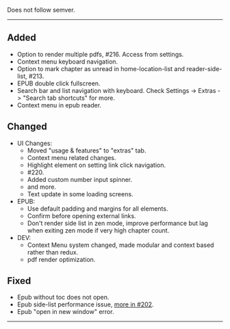 Does not follow semver.

---

## Added

- Option to render multiple pdfs, #216. Access from settings.
- Context menu keyboard navigation.
- Option to mark chapter as unread in home-location-list and reader-side-list, #213.
- EPUB double click fullscreen.
- Search bar and list navigation with keyboard. Check Settings -> Extras -> "Search tab shortcuts" for more.
- Context menu in epub reader.

## Changed

- UI Changes:
  - Moved "usage & features" to "extras" tab.
  - Context menu related changes.
  - Highlight element on setting link click navigation.
  - #220.
  - Added custom number input spinner.
  - and more.
  - Text update in some loading screens.
- EPUB:
  - Use default padding and margins for all elements.
  - Confirm before opening external links.
  - Don't render side list in zen mode, improve performance but lag when exiting zen mode if very high chapter count.
- DEV:
  - Context Menu system changed, made modular and context based rather than redux.
  - pdf render optimization.

## Fixed

- Epub without toc does not open.
- Epub side-list performance issue, [more in #202](https://github.com/mienaiyami/yomikiru/issues/202#issuecomment-1655858560).
- Epub "open in new window" error.

---
